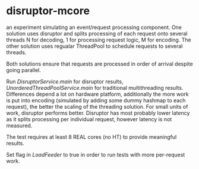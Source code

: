 disruptor-mcore
===============

an experiment simulating an event/request processing component.
One solution uses disruptor and splits processing of each request onto several threads 
N for decoding, 1 for processing request logic, M for encoding.
The other solution uses regualar ThreadPool to schedule requests to several threads.

Both solutions ensure that requests are processed in order of arrival despite going parallel.

Run *DisruptorService.main* for disruptor results, 
*UnorderedThreadPoolService.main* for traditional multithreading results.
Differences depend a lot on hardware platform, additionally the more work is put into encoding 
(simulated by adding some dummy hashmap to each request), the better the scaling of the threading solution. For small
units of work, disruptor performs better. Disruptor has most probably lower latency as it splits processing per individual request, however latency is not measured.

The test requires at least 8 REAL cores (no HT) to provide meaningful results.

Set flag in *LoadFeeder* to true in order to run tests with more per-request work.
